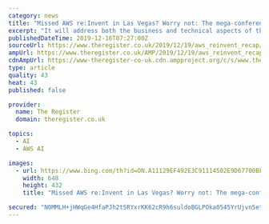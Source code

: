 ```yaml
---
category: news
title: "Missed AWS re:Invent in Las Vegas? Worry not: The mega-conference will be recapped in London next month"
excerpt: "It will address both the business and technical aspects of the AWS cloud, with tracks covering topics such as migration, security, machine learning, artificial intelligence, serverless computing, and more. AWS experts and partners will be on hand throughout to answer your burning questions about cloud computing and the hugely popular AWS platform."
publishedDateTime: 2019-12-16T07:27:00Z
sourceUrl: https://www.theregister.co.uk/2019/12/19/aws_reinvent_recap/
ampUrl: https://www.theregister.co.uk/AMP/2019/12/19/aws_reinvent_recap/
cdnAmpUrl: https://www-theregister-co-uk.cdn.ampproject.org/c/s/www.theregister.co.uk/AMP/2019/12/19/aws_reinvent_recap/
type: article
quality: 43
heat: 43
published: false

provider:
  name: The Register
  domain: theregister.co.uk

topics:
  - AI
  - AWS AI

images:
  - url: https://www.bing.com/th?id=ON.A11129EF492E3C91114502E9D67700BF
    width: 648
    height: 432
    title: "Missed AWS re:Invent in Las Vegas? Worry not: The mega-conference will be recapped in London next month"

secured: "N0MMLH+jHWqGe4HfaPJh2tSRYxrKK62cR9h6suldoBGLPOka0545YrUjvn5etghn0osuHUbr1LdoNn1ViKq/9XcVZ3ByU/o+Yy6dc+6gazW84x3B3PPkdPyFnZJtRLMbxNFi4F3D6nueTC6JhBZ1P9U3Fv/9YQPDslLeRfiQDutIn7XagC9QSbK8SPrB6ZqOAAaf4GhHO89QsjhS475VbHS2eGVTvd57pcXbHkN4816LFzd/CWZ+b/QWzWdFGgKmmSDzATnbRgp7oYJ5q6hxlA==;C/an3/oXrtUB7MwEhoOcaQ=="
---
```


